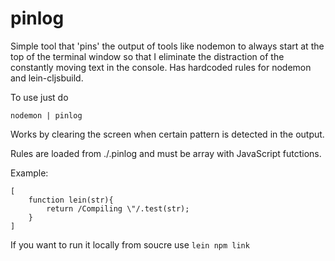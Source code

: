 # pinlog
Simple tool that 'pins' the output of tools like nodemon to always start at the top of the terminal window so that 
I eliminate the distraction of the constantly moving text in the console. Has hardcoded rules for nodemon and lein-cljsbuild. 

To use just do

```
nodemon | pinlog
```

Works by clearing the screen when certain pattern is detected in the output.

Rules are loaded from ./.pinlog and must be array with JavaScript futctions.

Example:
```
[
	function lein(str){
		return /Compiling \"/.test(str);
	}
]
```

If you want to run it locally from soucre use ```lein npm link```


